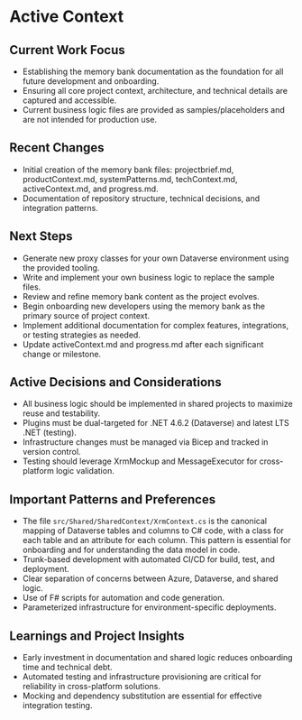 # Active Context

## Current Work Focus
- Establishing the memory bank documentation as the foundation for all future development and onboarding.
- Ensuring all core project context, architecture, and technical details are captured and accessible.
- Current business logic files are provided as samples/placeholders and are not intended for production use.

## Recent Changes
- Initial creation of the memory bank files: projectbrief.md, productContext.md, systemPatterns.md, techContext.md, activeContext.md, and progress.md.
- Documentation of repository structure, technical decisions, and integration patterns.

## Next Steps
- Generate new proxy classes for your own Dataverse environment using the provided tooling.
- Write and implement your own business logic to replace the sample files.
- Review and refine memory bank content as the project evolves.
- Begin onboarding new developers using the memory bank as the primary source of project context.
- Implement additional documentation for complex features, integrations, or testing strategies as needed.
- Update activeContext.md and progress.md after each significant change or milestone.

## Active Decisions and Considerations
- All business logic should be implemented in shared projects to maximize reuse and testability.
- Plugins must be dual-targeted for .NET 4.6.2 (Dataverse) and latest LTS .NET (testing).
- Infrastructure changes must be managed via Bicep and tracked in version control.
- Testing should leverage XrmMockup and MessageExecutor for cross-platform logic validation.

## Important Patterns and Preferences
- The file `src/Shared/SharedContext/XrmContext.cs` is the canonical mapping of Dataverse tables and columns to C# code, with a class for each table and an attribute for each column. This pattern is essential for onboarding and for understanding the data model in code.
- Trunk-based development with automated CI/CD for build, test, and deployment.
- Clear separation of concerns between Azure, Dataverse, and shared logic.
- Use of F# scripts for automation and code generation.
- Parameterized infrastructure for environment-specific deployments.

## Learnings and Project Insights
- Early investment in documentation and shared logic reduces onboarding time and technical debt.
- Automated testing and infrastructure provisioning are critical for reliability in cross-platform solutions.
- Mocking and dependency substitution are essential for effective integration testing.
